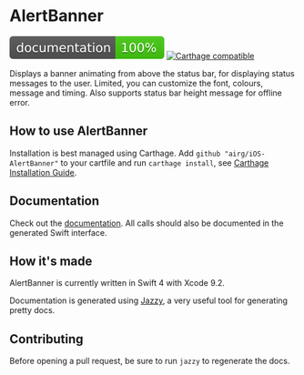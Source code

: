 # AlertBanner

[![Documentation](https://github.com/airG/iOS-AlertBanner/blob/master/docs/badge.svg)](https://airg.github.io/iOS-AlertBanner/)
[![Carthage compatible](https://img.shields.io/badge/Carthage-compatible-4BC51D.svg?style=flat)](https://github.com/Carthage/Carthage)

Displays a banner animating from above the status bar, for displaying status messages to the user. Limited, you can customize the font, colours, message and timing. Also supports status bar height message for offline error.

## How to use AlertBanner

Installation is best managed using Carthage. Add `github "airg/iOS-AlertBanner"` to your cartfile and run `carthage install`, see [Carthage Installation Guide](https://github.com/Carthage/Carthage#if-youre-building-for-ios-tvos-or-watchos).

## Documentation

Check out the [documentation](https://airg.github.io/iOS-AlertBanner/). All calls should also be documented in the generated Swift interface.

## How it's made

AlertBanner is currently written in Swift 4 with Xcode 9.2.

Documentation is generated using [Jazzy](https://github.com/realm/jazzy), a very useful tool for generating pretty docs.

## Contributing

Before opening a pull request, be sure to run `jazzy` to regenerate the docs.
